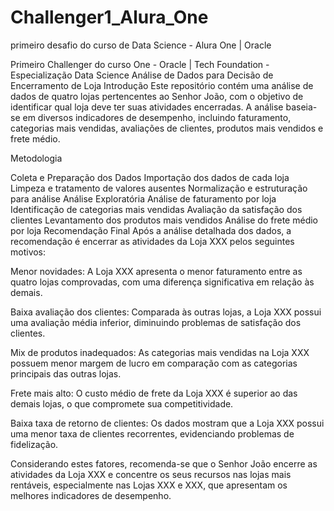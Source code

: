 # Challenger1_Alura_One
primeiro desafio do curso de Data Science - Alura One | Oracle

Primeiro Challenger do curso One - Oracle | Tech Foundation - Especialização Data Science Análise de Dados para Decisão de Encerramento de Loja Introdução Este repositório contém uma análise de dados de quatro lojas pertencentes ao Senhor João, com o objetivo de identificar qual loja deve ter suas atividades encerradas. A análise baseia-se em diversos indicadores de desempenho, incluindo faturamento, categorias mais vendidas, avaliações de clientes, produtos mais vendidos e frete médio.

Metodologia

Coleta e Preparação dos Dados Importação dos dados de cada loja Limpeza e tratamento de valores ausentes Normalização e estruturação para análise
Análise Exploratória Análise de faturamento por loja Identificação de categorias mais vendidas Avaliação da satisfação dos clientes Levantamento dos produtos mais vendidos Análise do frete médio por loja
Recomendação Final Após a análise detalhada dos dados, a recomendação é encerrar as atividades da Loja XXX pelos seguintes motivos:

Menor novidades: A Loja XXX apresenta o menor faturamento entre as quatro lojas comprovadas, com uma diferença significativa em relação às demais.

Baixa avaliação dos clientes: Comparada às outras lojas, a Loja XXX possui uma avaliação média inferior, diminuindo problemas de satisfação dos clientes.

Mix de produtos inadequados: As categorias mais vendidas na Loja XXX possuem menor margem de lucro em comparação com as categorias principais das outras lojas.

Frete mais alto: O custo médio de frete da Loja XXX é superior ao das demais lojas, o que compromete sua competitividade.

Baixa taxa de retorno de clientes: Os dados mostram que a Loja XXX possui uma menor taxa de clientes recorrentes, evidenciando problemas de fidelização.

Considerando estes fatores, recomenda-se que o Senhor João encerre as atividades da Loja XXX e concentre os seus recursos nas lojas mais rentáveis, especialmente nas Lojas XXX e XXX, que apresentam os melhores indicadores de desempenho.
